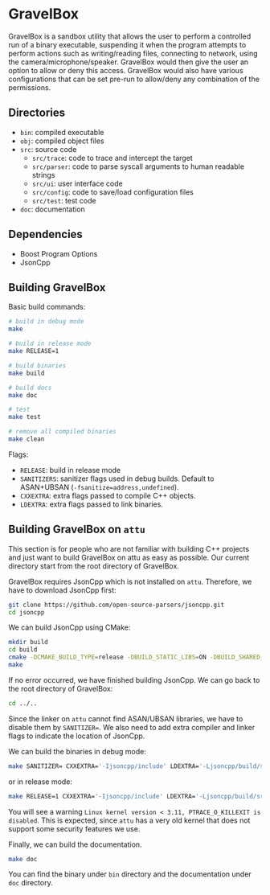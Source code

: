 # GravelBox

GravelBox is a sandbox utility that allows the user to perform a controlled run of a binary executable, suspending it when the program attempts to perform actions such as writing/reading files, connecting to network, using the camera/microphone/speaker.
GravelBox would then give the user an option to allow or deny this access.
GravelBox would also have various configurations that can be set pre-run to allow/deny any combination of the permissions.

## Directories

- `bin`: compiled executable
- `obj`: compiled object files
- `src`: source code
  - `src/trace`: code to trace and intercept the target
  - `src/parser`: code to parse syscall arguments to human readable strings
  - `src/ui`: user interface code
  - `src/config`: code to save/load configuration files
  - `src/test`: test code
- `doc`: documentation

## Dependencies

- Boost Program Options
- JsonCpp

## Building GravelBox

Basic build commands:

```sh
# build in debug mode
make

# build in release mode
make RELEASE=1

# build binaries
make build

# build docs
make doc

# test
make test

# remove all compiled binaries
make clean
```

Flags:

- `RELEASE`: build in release mode
- `SANITIZERS`: sanitizer flags used in debug builds. Default to ASAN+UBSAN (`-fsanitize=address,undefined`).
- `CXXEXTRA`: extra flags passed to compile C++ objects.
- `LDEXTRA`: extra flags passed to link binaries.

## Building GravelBox on `attu`

This section is for people who are not familiar with building C++ projects and just want to build GravelBox on attu as easy as possible.
Our current directory start from the root directory of GravelBox.

GravelBox requires JsonCpp which is not installed on `attu`.
Therefore, we have to download JsonCpp first:

```sh
git clone https://github.com/open-source-parsers/jsoncpp.git
cd jsoncpp
```

We can build JsonCpp using CMake:

```sh
mkdir build
cd build
cmake -DCMAKE_BUILD_TYPE=release -DBUILD_STATIC_LIBS=ON -DBUILD_SHARED_LIBS=OFF -DARCHIVE_INSTALL_DIR=. -G "Unix Makefiles" ..
make
```

If no error occurred, we have finished building JsonCpp.
We can go back to the root directory of GravelBox:

```sh
cd ../..
```

Since the linker on `attu` cannot find ASAN/UBSAN libraries, we have to disable them by `SANITIZER=`.
We also need to add extra compiler and linker flags to indicate the location of JsonCpp.

We can build the binaries in debug mode:

```sh
make SANITIZER= CXXEXTRA='-Ijsoncpp/include' LDEXTRA='-Ljsoncpp/build/src/lib_json'
```

or in release mode:

```sh
make RELEASE=1 CXXEXTRA='-Ijsoncpp/include' LDEXTRA='-Ljsoncpp/build/src/lib_json'
```

You will see a warning `Linux kernel version < 3.11, PTRACE_O_KILLEXIT is disabled`.
This is expected, since `attu` has a very old kernel that does not support some security features we use.

Finally, we can build the documentation.

```sh
make doc
```

You can find the binary under `bin` directory and the documentation under `doc` directory.
